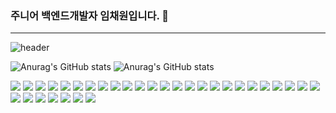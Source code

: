 ### 주니어 백엔드개발자 임채원입니다. 👋

---

![header](https://capsule-render.vercel.app/api?type=Waving)

![Anurag's GitHub stats](https://github-readme-stats.vercel.app/api/top-langs/?username=imchaewon&langs_count=8&theme=dark)
![Anurag's GitHub stats](https://github-readme-stats.vercel.app/api?username=imchaewon&show_icons=true&theme=radical)

<div>
<a href="javascript:"><img src="https://img.shields.io/badge/Java-E34F26?style=flat&logo=java"/></a>
<a href="javascript:"><img src="https://img.shields.io/badge/Oracle-F80000?style=flat&logo=Oracle&logoColor=fff"/></a>
<a href="javascript:"><img src="https://img.shields.io/badge/MySql-E0C189?logo=MySQL&logoColor=4479A1"/></a>
<a href="javascript:"><img src="https://img.shields.io/badge/Mybatis-43B02A"/></a>
<a href="javascript:"><img src="https://img.shields.io/badge/Spring-FFA65C?style=flat&logo=Spring&logoColor=6DB33F"/></a>
<a href="javascript:"><img src="https://img.shields.io/badge/SpringBoot-F7A7FA?style=flat&logo=Spring Boot&logoColor=6DB33F"/></a>
<a href="javascript:"><img src="https://img.shields.io/badge/Git-43B02A?logo=git&logoColor=F05032"/></a>
<a href="javascript:"><img src="https://img.shields.io/badge/Docker-E0993D?style=flat&logo=Docker&logoColor=2496ED"/></a>
<a href="javascript:"><img src="https://img.shields.io/badge/Ubuntu-9EFFF5?style=flat&logo=Ubuntu&logoColor=E95420"/></a>
<a href="javascript:"><img src="https://img.shields.io/badge/Python-FFDC7D?logo=Python&logoColor=3776AB"/></a>
<a href="javascript:"><img src="https://img.shields.io/badge/Selenium-E0A6B0?logo=Selenium&logoColor=43B02A"/></a>
<a href="javascript:"><img src="https://img.shields.io/badge/GWT-A6E0BA?logo=google&logoColor=E62A33"/></a>
<a href="javascript:"><img src="https://img.shields.io/badge/REST API-43B02A"/></a>
<a href="javascript:"><img src="https://img.shields.io/badge/Jenkins-A6D8E0?logo=jenkins&logoColor=D24939"/></a>
<a href="javascript:"><img src="https://img.shields.io/badge/Linux-C0A6E0?logo=linux&logoColor=FCC624"/></a>
<a href="javascript:"><img src="https://img.shields.io/badge/Shell-000?logo=powershell&logoColor=5391FE"/></a>
<a href="javascript:"><img src="https://img.shields.io/badge/IntelliJ IDEA-F58482?logo=intellijidea&logoColor=000"/></a>
<a href="javascript:"><img src="https://img.shields.io/badge/Visual Studio Code-FAD8A7?logo=visualstudiocode&logoColor=007ACC"/></a>
<a href="javascript:"><img src="https://img.shields.io/badge/SublimeText-A7D6FA?logo=sublimetext&logoColor=FF9800"/></a>
<a href="javascript:"><img src="https://img.shields.io/badge/SourceTree-F5E9C0?logo=sourcetree&logoColor=0052CC"/></a>
<a href="javascript:"><img src="https://img.shields.io/badge/Notion-fff?logo=notion&logoColor=000"/></a>
<a href="javascript:"><img src="https://img.shields.io/badge/FileZilla-A7FABF?logo=filezilla&logoColor=BF0000"/></a>
<a href="javascript:"><img src="https://img.shields.io/badge/AWS-634610?logo=amazonaws&logoColor=232F3E"/></a>
<a href="javascript:"><img src="https://img.shields.io/badge/VirtualBox-E3BF7D?logo=virtualbox&logoColor=183A61"/></a>
<a href="javascript:"><img src="https://img.shields.io/badge/macOS-F58482?logo=macos&logoColor=000"/></a>
<a href="javascript:"><img src="https://img.shields.io/badge/HTML5-ADFFE7?style=flat&logo=HTML5&logoColor=E34F26"/></a>
<a href="javascript:"><img src="https://img.shields.io/badge/CSS3-FFDEAD?style=flat&logo=CSS3&logoColor=1572B6"/></a>
<a href="javascript:"><img src="https://img.shields.io/badge/jQuery-FFDEAD?style=flat&logo=jQuery&logoColor=0769AD"/></a>
<a href="javascript:"><img src="https://img.shields.io/badge/JavaScript-BCADFF?style=flat&logo=JavaScript&logoColor=F7DF1E"/></a>
<a href="javascript:"><img src="https://img.shields.io/badge/JSON-ADFFC4?logo=json&logoColor=000"/></a>
<a href="javascript:"><img src="https://img.shields.io/badge/Ajax-43B02A"/></a>
<a href="javascript:"><img src="https://img.shields.io/badge/Stream-43B02A"/></a>
  
  
</div>


<!--
**imchaewon/imchaewon** is a ✨ _special_ ✨ repository because its `README.md` (this file) appears on your GitHub profile.

Here are some ideas to get you started:

- 🔭 I’m currently working on ...
- 🌱 I’m currently learning ...
- 👯 I’m looking to collaborate on ...
- 🤔 I’m looking for help with ...
- 💬 Ask me about ...
- 📫 How to reach me: ...
- 😄 Pronouns: ...
- ⚡ Fun fact: ...
-->



